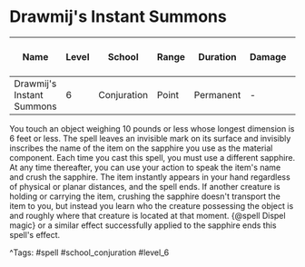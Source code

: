 # Drawmij's Instant Summons

| Name | Level | School | Range | Duration | Damage | Save DC & Type |
|------|-------|--------|-------|----------|--------|----------------|
| Drawmij's Instant Summons | 6 | Conjuration | Point | Permanent | - | - |

You touch an object weighing 10 pounds or less whose longest dimension is 6 feet or less. The spell leaves an invisible mark on its surface and invisibly inscribes the name of the item on the sapphire you use as the material component. Each time you cast this spell, you must use a different sapphire. At any time thereafter, you can use your action to speak the item's name and crush the sapphire. The item instantly appears in your hand regardless of physical or planar distances, and the spell ends. If another creature is holding or carrying the item, crushing the sapphire doesn't transport the item to you, but instead you learn who the creature possessing the object is and roughly where that creature is located at that moment. {@spell Dispel magic} or a similar effect successfully applied to the sapphire ends this spell's effect.

^Tags: #spell #school_conjuration #level_6